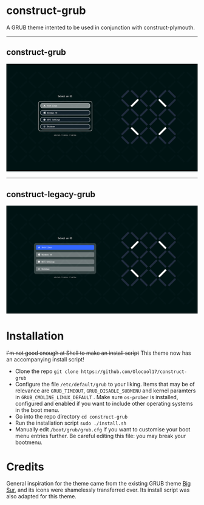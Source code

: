 # construct-grub
A GRUB theme intented to be used in conjunction with construct-plymouth.

---

## construct-grub
![Image preview of the construct-grub theme](construct-grub-concept.png)

---

## construct-legacy-grub
![Image preview of the construct-legacy-grub theme](construct-legacy-grub-concept.png)
# Installation
~~I'm not good enough at Shell to make an install script~~ This theme now has an accompanying install script!
- Clone the repo `git clone https://github.com/Olocool17/construct-grub`
- Configure the file `/etc/default/grub` to your liking. Items that may be of relevance are `GRUB_TIMEOUT`, `GRUB_DISABLE_SUBMENU` and kernel paramters in `GRUB_CMDLINE_LINUX_DEFAULT` . Make sure `os-prober` is installed,
configured and enabled if you want to include other operating systems in the boot menu.
- Go into the repo directory `cd construct-grub`
- Run the installation script `sudo ./install.sh`
- Manually edit `/boot/grub/grub.cfg` if you want to customise your boot menu entries further. Be careful editing this file: you may break your bootmenu.
# Credits
General inspiration for the theme came from the existing GRUB theme [Big Sur](https://github.com/Teraskull/bigsur-grub2-theme), and its icons were shamelessly transferred over. Its install script was also adapted for this theme.

